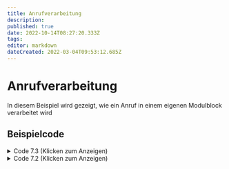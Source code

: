 ```yaml
---
title: Anrufverarbeitung
description: 
published: true
date: 2022-10-14T08:27:20.333Z
tags: 
editor: markdown
dateCreated: 2022-03-04T09:53:12.685Z
---
```


# Anrufverarbeitung
In diesem Beispiel wird gezeigt, wie ein Anruf in einem eigenen Modulblock verarbeitet wird
 

## Beispielcode

<details>
  <summary> Code 7.3 (Klicken zum Anzeigen)</summary>

    package si.module.examples.callprocessing;
    import org.apache.logging.log4j.Logger;
    import de.starface.bo.callhandling.actions.ModuleBusinessObject;
    import de.starface.callhandling.enums.HangupCause;
    import de.starface.core.component.StarfaceComponentProvider;
    import de.vertico.starface.module.core.model.VariableType;
    import de.vertico.starface.module.core.model.Visibility;
    import de.vertico.starface.module.core.runtime.IAGIJavaExecutable;
    import de.vertico.starface.module.core.runtime.IAGIRuntimeEnvironment;
    import de.vertico.starface.module.core.runtime.annotations.Function;
    import de.vertico.starface.module.core.runtime.annotations.InputVar;
    import de.vertico.starface.module.core.runtime.annotations.OutputVar;
    import de.vertico.starface.module.core.runtime.functions.callHandling.call.CallPhonenumber2;
    import de.vertico.starface.module.core.runtime.functions.callHandling.call.GetCaller2;
    @Function(visibility=Visibility.Private, rookieFunction=false, description="")
    public class CallProcessingExample implements IAGIJavaExecutable //IAGIJavaExecutable for call processing!
    {
      //##########################################################################################

      @InputVar(label="Redirect_to", description="Redirect to this Number",type=VariableType.STRING)
      public String Redirect_to="";

      @InputVar(label="Timeout", description="Timeout for Redirect",type=VariableType.NUMBER)
      public Integer Timeout=30;

      @OutputVar(label="Success", description="If the call was sucessfully redirected",type=VariableType.BOOLEAN)
      public boolean Success=false;

        StarfaceComponentProvider componentProvider = StarfaceComponentProvider.getInstance(); 
        //##########################################################################################

      //###################			Code Execution			############################	

      @Override
      public void execute(IAGIRuntimeEnvironment context) throws Exception 
      {
        Logger log = context.getLog();
        ModuleBusinessObject MBO = (ModuleBusinessObject)context.provider().fetch(ModuleBusinessObject.class);

        if(context.getCallerChannelName() == null || context.getCallerChannelName().isEmpty()) //Check if Module has active channel
        {
          log.debug("There is no active call Channel!");
        }
        String CallerChannel = context.getCallerChannelName(); //Get the active Channel name

        MBO.answer(CallerChannel, 0); //Answer Channel

        if(!MBO.isChannelUp(CallerChannel)) {	return;	} //Stop execution if Caller is gone

        log.debug("Extracting Caller Information...");
        GetCaller2 GC = new GetCaller2(); //Resolve Caller Information using different Integrated ModuleBlock
        GC.execute(context);

        String CallerName = GC.callerName; //Extract Caller Information
        String CallerSignallingNumber = GC.callerSignallingNumber;


        log.debug("Parking Call..");

        if(!MBO.isChannelUp(CallerChannel)) {	return;	} //Stop execution if Caller is gone
        MBO.parkCall(CallerChannel, 3600); //Park Channel 


        if(!MBO.isChannelUp(CallerChannel)) {	return;	} //Stop execution if Caller is gone
        CallPhonenumber2 CPN = new CallPhonenumber2(); //Call Phonenumber using a building block
        CPN.callerName="Module -> " + CallerName; //Set the Callername using the resolved caller
        CPN.callerNumber=CallerSignallingNumber; //Set the Resolved Number to show in this call
        CPN.timeout = Timeout; //The Timeout deliviered from the buildingblock
        CPN.cancelCallLeg = CallerChannel; //Cancel the Call if the Caller hangs up.

        CPN.execute(context); // Try to call the Phonenumber;


        if(CPN.success) //If called number picked up
        {
          String CalledChannel = context.getCallerChannelName(); //Get the new Channelname für the called user
          if(!MBO.isChannelUp(CallerChannel))  //If the Caller just Hung up, after the called answered
          {	
            MBO.hangup(CalledChannel, HangupCause.NORMAL_CLEARING); //Hang up the Called Channel
            return;	
          }
          MBO.unparkCall(CallerChannel); //Unpark the Caller, which automatically connects to the called channel
          //Module can no longer interact with the call, because two endpoints are connected
        }
      }//END OF EXECUTION
    }

</details>

<details>
  <summary> Code 7.2 (Klicken zum Anzeigen)</summary>

   	import org.apache.commons.logging.Log;
    import de.starface.bo.callhandling.actions.ModuleBusinessObject;
    import de.starface.ch.routing.agi.HangupCause;
    import de.starface.core.component.StarfaceComponentProvider;
    import de.vertico.starface.module.core.model.VariableType;
    import de.vertico.starface.module.core.model.Visibility;
    import de.vertico.starface.module.core.runtime.IAGIJavaExecutable;
    import de.vertico.starface.module.core.runtime.IAGIRuntimeEnvironment;
    import de.vertico.starface.module.core.runtime.annotations.Function;
    import de.vertico.starface.module.core.runtime.annotations.InputVar;
    import de.vertico.starface.module.core.runtime.annotations.OutputVar;
    import de.vertico.starface.module.core.runtime.functions.callHandling.call.CallPhonenumber2;
    import de.vertico.starface.module.core.runtime.functions.callHandling.call.GetCaller2;

    @Function(visibility=Visibility.Private, rookieFunction=false, description="")
    public class CallProcessingExample implements IAGIJavaExecutable //IAGIJavaExecutable for call processing!
    {
      //##########################################################################################

      @InputVar(label="Redirect_to", description="Redirect to this Number",type=VariableType.STRING)
      public String Redirect_to="";

      @InputVar(label="Timeout", description="Timeout for Redirect",type=VariableType.NUMBER)
      public Integer Timeout=30;

      @OutputVar(label="Success", description="If the call was sucessfully redirected",type=VariableType.BOOLEAN)
      public boolean Success=false;

        StarfaceComponentProvider componentProvider = StarfaceComponentProvider.getInstance(); 
        //##########################################################################################

      //###################			Code Execution			############################	

      @Override
      public void execute(IAGIRuntimeEnvironment context) throws Exception 
      {
        Log log = context.getLog();
        ModuleBusinessObject MBO = (ModuleBusinessObject)context.provider().fetch(ModuleBusinessObject.class);

        if(context.getCallerChannelName() == null || context.getCallerChannelName().isEmpty()) //Check if Module has active channel
        {
          log.debug("There is no active call Channel!");
        }
        String CallerChannel = context.getCallerChannelName(); //Get the active Channel name

        MBO.answer(CallerChannel, 0); //Answer Channel

        if(!MBO.isChannelUp(CallerChannel)) {	return;	} //Stop execution if Caller is gone

        log.debug("Extracting Caller Information...");
        GetCaller2 GC = new GetCaller2(); //Resolve Caller Information using different Integrated ModuleBlock
        GC.execute(context);

        String CallerName = GC.callerName; //Extract Caller Information
        String CallerSignallingNumber = GC.callerSignallingNumber;


        log.debug("Parking Call..");

        if(!MBO.isChannelUp(CallerChannel)) {	return;	} //Stop execution if Caller is gone
        MBO.parkCall(CallerChannel, 3600); //Park Channel 


        if(!MBO.isChannelUp(CallerChannel)) {	return;	} //Stop execution if Caller is gone
        CallPhonenumber2 CPN = new CallPhonenumber2(); //Call Phonenumber using a building block
        CPN.callerName="Module -> " + CallerName; //Set the Callername using the resolved caller
        CPN.callerNumber=CallerSignallingNumber; //Set the Resolved Number to show in this call
        CPN.timeout = Timeout; //The Timeout deliviered from the buildingblock
        CPN.cancelCallLeg = CallerChannel; //Cancel the Call if the Caller hangs up.

        CPN.execute(context); // Try to call the Phonenumber;


        if(CPN.success) //If called number picked up
        {
          String CalledChannel = context.getCallerChannelName(); //Get the new Channelname für the called user
          if(!MBO.isChannelUp(CallerChannel))  //If the Caller just Hung up, after the called answered
          {	
            MBO.hangup(CalledChannel, HangupCause.NORMAL_CLEARING); //Hang up the Called Channel
            return;	
          }
          MBO.unparkCall(CallerChannel); //Unpark the Caller, which automatically connects to the called channel
          //Module can no longer interact with the call, because two endpoints are connected
        }

      }//END OF EXECUTION
  
  </details>
